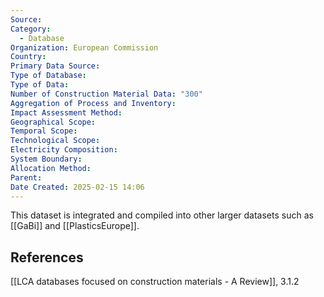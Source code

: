```yaml
---
Source: 
Category:
  - Database
Organization: European Commission
Country: 
Primary Data Source: 
Type of Database: 
Type of Data: 
Number of Construction Material Data: "300"
Aggregation of Process and Inventory: 
Impact Assessment Method: 
Geographical Scope: 
Temporal Scope: 
Technological Scope: 
Electricity Composition: 
System Boundary: 
Allocation Method: 
Parent: 
Date Created: 2025-02-15 14:06
---
```

This dataset is integrated and compiled into other larger datasets such as [[GaBi]] and [[PlasticsEurope]].

## References
[[LCA databases focused on construction materials - A Review]], 3.1.2